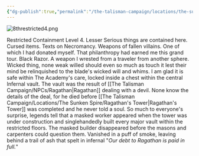```yaml
---
{"dg-publish":true,"permalink":"/the-talisman-campaign/locations/the-sunken-spire/levels-players/8th-restricted-4/","noteIcon":""}
---
```


![8threstricted4.png](/img/user/The%20Talisman%20Campaign/Locations/The%20Sunken%20Spire/Levels%20(Players)/8threstricted4.png)

Restricted Containment Level 4.
Lesser Serious things are contained here. Cursed items. Texts on Necromancy. Weapons of fallen villains. One of which I had donated myself. That philanthropy had earned me this grand tour. Black Razor. A weapon I wrested from a traveler from another sphere. Wicked thing, none weak willed should even so much as touch it lest their mind be relinquished to the blade's wicked will and whims. I am glad it is safe within The Academy's care, locked inside a chest within the central Infernal vault. The vault was the result of [[The Talisman Campaign/NPCs/Ragathan\|Ragathan]] dealing with a devil. None know the details of the deal, for he died before [[The Talisman Campaign/Locations/The Sunken Spire/Ragathan's Tower\|Ragathan's Tower]] was completed and he never told a soul. So much to everyone's surprise, legends tell that a masked worker appeared when the tower was under construction and singlehandedly built every major vault within the restricted floors. The masked builder disappeared before the masons and carpenters could question them. Vanished in a puff of smoke, leaving behind a trail of ash that spelt in infernal "*Our debt to Ragathan is paid in full.*"